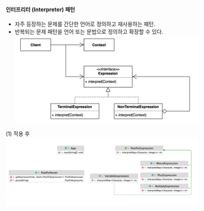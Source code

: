 #### 인터프리터 (Interpreter) 패턴
- 자주 등장하는 문제를 간단한 언어로 정의하고 재사용하는 패턴.
- 반복되는 문제 패턴을 언어 또는 문법으로 정의하고 확장할 수 있다.
![IMAGES](../report/images/interpreter01.png)     

(1) 적용 후
![IMAGES](../report/images/interpreter02.png)